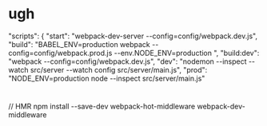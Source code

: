 # ugh


  "scripts": {
    "start": "webpack-dev-server --config=config/webpack.dev.js",
    "build": "BABEL_ENV=production webpack --config=config/webpack.prod.js --env.NODE_ENV=production ",
    "build:dev": "webpack --config=config/webpack.dev.js",
    "dev": "nodemon --inspect --watch src/server --watch config src/server/main.js",
    "prod": "NODE_ENV=production node --inspect src/server/main.js"



#

// HMR
npm install --save-dev webpack-hot-middleware webpack-dev-middleware